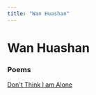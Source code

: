 ```yaml
---
title: "Wan Huashan"
---
```


# Wan Huashan

### Poems 

[Don't Think I am Alone](/poets/poems/wanHuashan/dontThink)